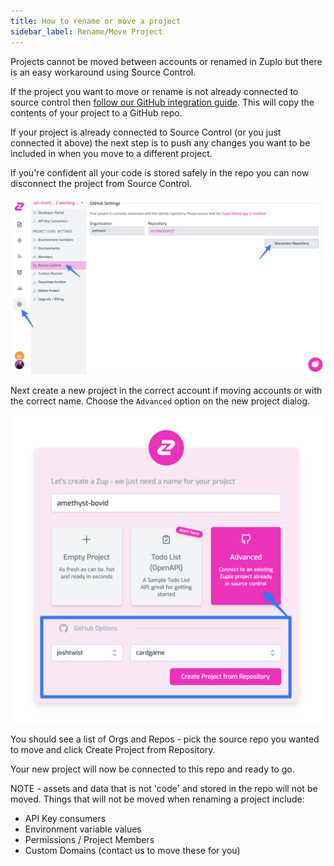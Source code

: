 ```yaml
---
title: How to rename or move a project
sidebar_label: Rename/Move Project
---
```


Projects cannot be moved between accounts or renamed in Zuplo but there is an
easy workaround using Source Control.

If the project you want to move or rename is not already connected to source
control then
[follow our GitHub integration guide](/docs/articles/source-control). This will
copy the contents of your project to a GitHub repo.

If your project is already connected to Source Control (or you just connected it
above) the next step is to push any changes you want to be included in when you
move to a different project.

If you're confident all your code is stored safely in the repo you can now
disconnect the project from Source Control.

![Disconnect Project](../../static/media/disconnect-project.png)

Next create a new project in the correct account if moving accounts or with the
correct name. Choose the `Advanced` option on the new project dialog.

![Advanced New Project](../../static/media/advanced-new-project.png)

You should see a list of Orgs and Repos - pick the source repo you wanted to
move and click Create Project from Repository.

Your new project will now be connected to this repo and ready to go.

NOTE - assets and data that is not 'code' and stored in the repo will not be
moved. Things that will not be moved when renaming a project include:

- API Key consumers
- Environment variable values
- Permissions / Project Members
- Custom Domains (contact us to move these for you)
